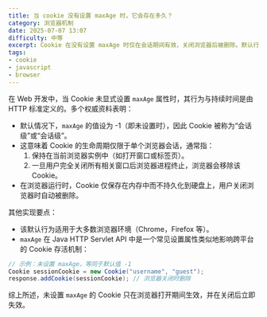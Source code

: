 ```yaml
---
title: 当 cookie 没有设置 maxAge 时，它会存在多久？
category: 浏览器机制
date: 2025-07-07 13:07
difficulty: 中等
excerpt: Cookie 在没有设置 maxAge 时仅在会话期间有效，关闭浏览器后被删除。默认行为适用于所有主流浏览器。
tags:
- cookie
- javascript
- browser
---
```

在 Web 开发中，当 Cookie 未显式设置 `maxAge` 属性时，其行为与持续时间是由 HTTP 标准定义的。多个权威资料表明：
- 默认情况下，`maxAge` 的值设为 -1（即未设置时），因此 Cookie 被称为“会话级”或“会话级”。  
- 这意味着 Cookie 的生命周期仅限于单个浏览器会话，通常指：  
  1.  保持在当前浏览器实例中（如打开窗口或标签页）。  
  2.  一旦用户完全关闭所有相关窗口后浏览器进程终止，浏览器会移除该 Cookie。  
- 在浏览器运行时，Cookie 仅保存在内存中而不持久化到硬盘上，用户关闭浏览器时自动被删除。

其他实现要点：
- 该默认行为适用于大多数浏览器环境（Chrome，Firefox 等）。
- `maxAge` 在 Java HTTP Servlet API 中是一个常见设置属性类似地影响跨平台的 Cookie 存活机制：
```java
// 示例：未设置 maxAge，等同于默认值 -1
Cookie sessionCookie = new Cookie("username", "guest");
response.addCookie(sessionCookie); // 浏览器关闭时删除
```

综上所述，未设置 `maxAge` 的 Cookie 只在浏览器打开期间生效，并在关闭后立即失效。
